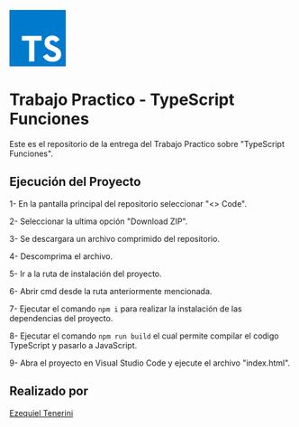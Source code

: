 <div>
  <p>
    <img 
        src="logoReadme/typescript.png"
        alt="TypeScriptLogo"
        width="100px"
        height="100px"
    > 
  </p>
</div>

# Trabajo Practico - TypeScript Funciones

Este es el repositorio de la entrega del Trabajo Practico sobre "TypeScript Funciones".

## Ejecución del Proyecto

1- En la pantalla principal del repositorio seleccionar "<> Code".

2- Seleccionar la ultima opción "Download ZIP".

3- Se descargara un archivo comprimido del repositorio.

4- Descomprima el archivo.

5- Ir a la ruta de instalación del proyecto.

6- Abrir cmd desde la ruta anteriormente mencionada.

7- Ejecutar el comando `npm i` para realizar la instalación de las dependencias del proyecto.

8- Ejecutar el comando `npm run build` el cual permite compilar el codigo TypeScript y pasarlo a JavaScript.

9- Abra el proyecto en Visual Studio Code y ejecute el archivo "index.html".

## Realizado por
[Ezequiel Tenerini](https://github.com/Teneze)
